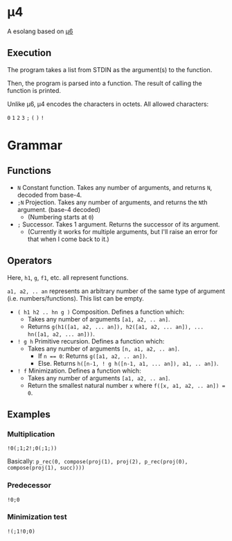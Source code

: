 # μ4
A esolang based on [μ6](https://github.com/bforte/mu6/)

## Execution
The program takes a list from STDIN as the argument(s) to the function.

Then, the program is parsed into a function. The result of calling the function is printed.

Unlike μ6, μ4 encodes the characters in octets. All allowed characters:

`0` `1` `2` `3` `;` `(` `)` `!`

# Grammar
## Functions
* `N` Constant function. Takes any number of arguments, and returns `N`, decoded from base-4.
* `;N` Projection. Takes any number of arguments, and returns the `N`th argument. (base-4 decoded)
  * (Numbering starts at `0`)
* `;` Successor. Takes 1 argument. Returns the successor of its argument.
  * (Currently it works for multiple arguments, but I'll raise an error for that when I come back to it.)
## Operators
Here, `h1`, `g`, `f1`, etc. all represent functions.

`a1, a2, .. an` represents an arbitrary number of the same type of argument (i.e. numbers/functions). This list can be empty.
* `( h1 h2 .. hn g )` Composition. Defines a function which:
  * Takes any number of arguments `[a1, a2, .. an]`.
  * Returns `g(h1([a1, a2, ... an]), h2([a1, a2, ... an]), ... hn([a1, a2, ... an]))`. 
* `! g h` Primitive recursion. Defines a function which:
  * Takes any number of arguments `[n, a1, a2, .. an]`.
    * If `n == 0`: Returns `g([a1, a2, .. an])`.
    * Else. Returns `h([n-1, ! g h([n-1, a1, ... an]), a1, .. an])`.
* `! f` Minimization. Defines a function which:
  * Takes any number of arguments `[a1, a2, .. an]`.
  * Return the smallest natural number `x` where `f([x, a1, a2, .. an]) = 0`.

## Examples
### Multiplication
```
!0(;1;2!;0(;1;))
```

Basically:
`p_rec(0, compose(proj(1), proj(2), p_rec(proj(0), compose(proj(1), succ))))`

### Predecessor
```
!0;0
```

### Minimization test
```
!(;1!0;0)
```
